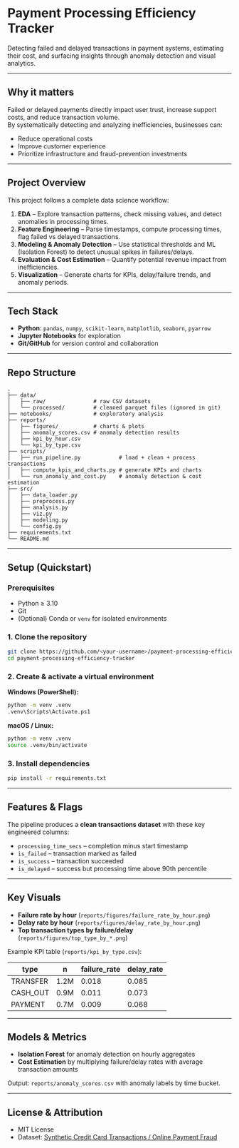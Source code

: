 # Payment Processing Efficiency Tracker

Detecting failed and delayed transactions in payment systems, estimating their cost, and surfacing insights through anomaly detection and visual analytics.

---

## Why it matters
Failed or delayed payments directly impact user trust, increase support costs, and reduce transaction volume.  
By systematically detecting and analyzing inefficiencies, businesses can:
- Reduce operational costs  
- Improve customer experience  
- Prioritize infrastructure and fraud-prevention investments  

---

## Project Overview

This project follows a complete data science workflow:

1. **EDA** – Explore transaction patterns, check missing values, and detect anomalies in processing times.  
2. **Feature Engineering** – Parse timestamps, compute processing times, flag failed vs delayed transactions.  
3. **Modeling & Anomaly Detection** – Use statistical thresholds and ML (Isolation Forest) to detect unusual spikes in failures/delays.  
4. **Evaluation & Cost Estimation** – Quantify potential revenue impact from inefficiencies.  
5. **Visualization** – Generate charts for KPIs, delay/failure trends, and anomaly periods.

---

## Tech Stack

- **Python**: `pandas`, `numpy`, `scikit-learn`, `matplotlib`, `seaborn`, `pyarrow`  
- **Jupyter Notebooks** for exploration  
- **Git/GitHub** for version control and collaboration  

---

## Repo Structure

```
.
├── data/
│   ├── raw/               # raw CSV datasets
│   └── processed/         # cleaned parquet files (ignored in git)
├── notebooks/             # exploratory analysis
├── reports/
│   ├── figures/           # charts & plots
│   ├── anomaly_scores.csv # anomaly detection results
│   ├── kpi_by_hour.csv
│   └── kpi_by_type.csv
├── scripts/
│   ├── run_pipeline.py            # load + clean + process transactions
│   ├── compute_kpis_and_charts.py # generate KPIs and charts
│   └── run_anomaly_and_cost.py    # anomaly detection & cost estimation
├── src/
│   ├── data_loader.py
│   ├── preprocess.py
│   ├── analysis.py
│   ├── viz.py
│   ├── modeling.py
│   └── config.py
├── requirements.txt
└── README.md
```

---

## Setup (Quickstart)

### Prerequisites
- Python ≥ 3.10  
- Git  
- (Optional) Conda or `venv` for isolated environments  

### 1. Clone the repository
```bash
git clone https://github.com/<your-username>/payment-processing-efficiency-tracker.git
cd payment-processing-efficiency-tracker
```

### 2. Create & activate a virtual environment

**Windows (PowerShell):**
```bash
python -m venv .venv
.venv\Scripts\Activate.ps1
```

**macOS / Linux:**
```bash
python -m venv .venv
source .venv/bin/activate
```

### 3. Install dependencies
```bash
pip install -r requirements.txt
```

---

## Features & Flags

The pipeline produces a **clean transactions dataset** with these key engineered columns:

- `processing_time_secs` – completion minus start timestamp  
- `is_failed` – transaction marked as failed  
- `is_success` – transaction succeeded  
- `is_delayed` – success but processing time above 90th percentile  

---

## Key Visuals

- **Failure rate by hour** (`reports/figures/failure_rate_by_hour.png`)  
- **Delay rate by hour** (`reports/figures/delay_rate_by_hour.png`)  
- **Top transaction types by failure/delay** (`reports/figures/top_type_by_*.png`)  

Example KPI table (`reports/kpi_by_type.csv`):

| type        | n     | failure_rate | delay_rate |
|-------------|-------|--------------|------------|
| TRANSFER    | 1.2M  | 0.018        | 0.085      |
| CASH_OUT    | 0.9M  | 0.011        | 0.073      |
| PAYMENT     | 0.7M  | 0.009        | 0.068      |

---

## Models & Metrics

- **Isolation Forest** for anomaly detection on hourly aggregates  
- **Cost Estimation** by multiplying failure/delay rates with average transaction amounts  

Output: `reports/anomaly_scores.csv` with anomaly labels by time bucket.

---

## License & Attribution

- MIT License  
- Dataset: [Synthetic Credit Card Transactions / Online Payment Fraud](https://www.kaggle.com)  
